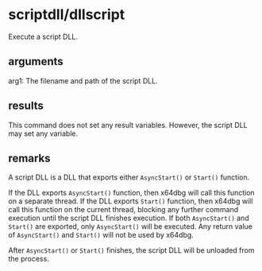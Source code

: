# scriptdll/dllscript

Execute a script DLL.

## arguments

arg1: The filename and path of the script DLL.

## results

This command does not set any result variables. However, the script DLL may set any variable.

## remarks

A script DLL is a DLL that exports either `AsyncStart()` or `Start()` function.

If the DLL exports `AsyncStart()` function, then x64dbg will call this function on a separate thread. If the DLL exports `Start()` function, then x64dbg will call this function on the current thread, blocking any further command execution until the script DLL finishes execution. If both `AsyncStart()` and `Start()` are exported, only `AsyncStart()` will be executed. Any return value of `AsyncStart()` and `Start()` will not be used by x64dbg.

After `AsyncStart()` or `Start()` finishes, the script DLL will be unloaded from the process.